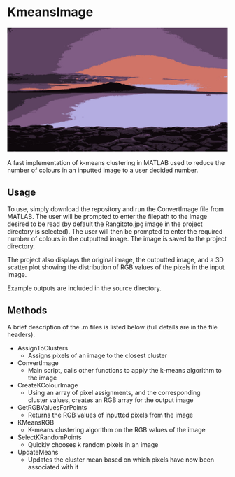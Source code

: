# KmeansImage
![image](6colourRangitoto.jpg)

A fast implementation of k-means clustering in MATLAB used to reduce the number of colours in an inputted image to a user decided number.

## Usage
To use, simply download the repository and run the ConvertImage file from MATLAB. The user will be prompted to enter the filepath to the image desired to be read (by default the Rangitoto.jpg image in the project directory is selected). The user will then be prompted to enter the required number of colours in the outputted image. The image is saved to the project directory.

The project also displays the original image, the outputted image, and a 3D scatter plot showing the distribution of RGB values of the pixels in the input image. 

Example outputs are included in the source directory.

## Methods
A brief description of the .m files is listed below (full details are in the file headers).
* AssignToClusters
	* Assigns pixels of an image to the closest cluster
* ConvertImage
	* Main script, calls other functions to apply the k-means algorithm
	  to the image
* CreateKColourImage
	* Using an array of pixel assignments, and the corresponding     
        cluster values, creates an RGB array for the output image
* GetRGBValuesForPoints
	* Returns the RGB values of inputted pixels from the image
* KMeansRGB
	* K-means clustering algorithm on the RGB values of the image
* SelectKRandomPoints
	* Quickly chooses k random pixels in an image
* UpdateMeans
	* Updates the cluster mean based on which pixels have now been 	  associated with it 


